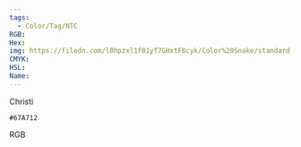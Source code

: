 ```yaml
---
tags:
  - Color/Tag/NTC
RGB:
Hex:
img: https://filedn.com/l0hpzxl1f01yT7GHxtF8cyk/Color%20Snake/standard_csv_to_svg/%23/67A712.svg
CMYK:
HSL:
Name:
---
```

Christi
```palette
#67A712
```
RGB
